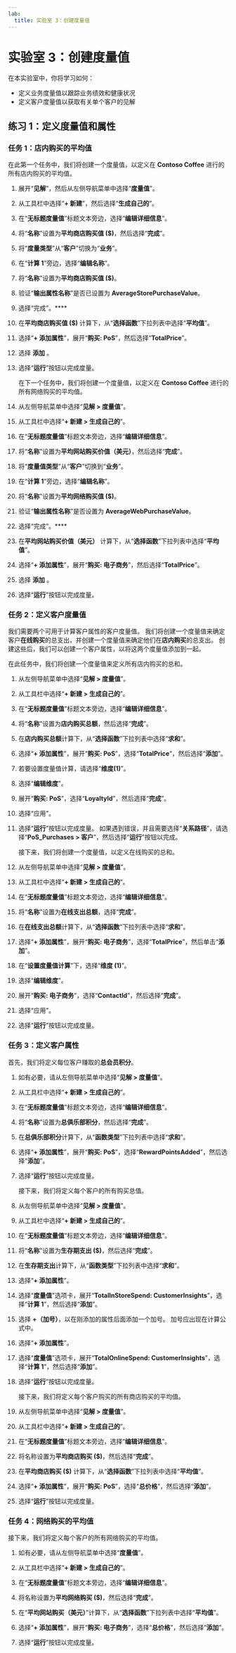 ```yaml
---
lab:
  title: 实验室 3：创建度量值
---
```


# 实验室 3：创建度量值

在本实验室中，你将学习如何：
- 定义业务度量值以跟踪业务绩效和健康状况
- 定义客户度量值以获取有关单个客户的见解

## 练习 1：定义度量值和属性
### 任务 1：店内购买的平均值
在此第一个任务中，我们将创建一个度量值，以定义在 **Contoso Coffee** 进行的所有店内购买的平均值。

1. 展开“**见解**”，然后从左侧导航菜单中选择“**度量值**”。

1. 从工具栏中选择“**+ 新建**”，然后选择“**生成自己的**”。

1. 在“**无标题度量值**”标题文本旁边，选择“**编辑详细信息**”。

1. 将“**名称**”设置为**平均商店购买值 ($)**，然后选择“**完成**”。

1. 将“**度量类型**”从“**客户**”切换为“**业务**”。

1. 在“**计算 1**”旁边，选择“**编辑名称**”。

1. 将“**名称**”设置为**平均商店购买值 ($)**。

1. 验证“**输出属性名称**”是否已设置为 **AverageStorePurchaseValue**。

1. 选择“完成”。****

1. 在**平均商店购买值 ($)** 计算下，从“**选择函数**”下拉列表中选择“**平均值**”。

1. 选择“**+ 添加属性**”，展开“**购买: PoS**”，然后选择“**TotalPrice**”。

1. 选择 **添加** 。

1. 选择“**运行**”按钮以完成度量。

    在下一个任务中，我们将创建一个度量值，以定义在 **Contoso Coffee** 进行的所有网络购买的平均值。

1. 从左侧导航菜单中选择“**见解 > 度量值**”。

1. 从工具栏中选择“**+ 新建 > 生成自己的**”。

1. 在“**无标题度量值**”标题文本旁边，选择“**编辑详细信息**”。

1. 将“**名称**”设置为**平均网站购买价值（美元）**，然后选择“**完成**”。

1. 将“**度量值类型**”从“**客户**”切换到“**业务**”。

1. 在“**计算 1**”旁边，选择“**编辑名称**”。

1. 将“**名称**”设置为**平均网络购买值 ($)**。

1. 验证“**输出属性名称**”是否设置为 **AverageWebPurchaseValue**。

1. 选择“完成”。****

1. 在**平均网站购买价值（美元）** 计算下，从“**选择函数**”下拉列表中选择“**平均值**”。

1. 选择“**+ 添加属性**”，展开“**购买: 电子商务**”，然后选择“**TotalPrice**”。

1. 选择 **添加** 。

1. 选择“**运行**”按钮以完成度量。

### 任务 2：定义客户度量值
我们需要两个可用于计算客户属性的客户度量值。 我们将创建一个度量值来确定客户**在线购买**的总支出，并创建一个度量值来确定他们在**店内购买**的总支出。 创建这些后，我们可以创建一个客户属性，以将这两个度量值添加到一起。

在此任务中，我们将创建一个度量值来定义所有店内购买的总和。

1. 从左侧导航菜单中选择“**见解 > 度量值**”。

1. 从工具栏中选择“**+ 新建 > 生成自己的**”。

1. 在“**无标题度量值**”标题文本旁边，选择“**编辑详细信息**”。

1. 将“**名称**”设置为**店内购买总额**，然后选择“**完成**”。

1. 在**店内购买总额**计算下，从“**选择函数**”下拉列表中选择“**求和**”。

1. 选择“**+ 添加属性**”，展开“**购买: PoS**”，选择“**TotalPrice**”，然后选择“**添加**”。

1. 若要设置度量值计算，请选择“**维度(1)**”。

1. 选择“**编辑维度**”。

1. 展开“**购买: PoS**”，选择“**LoyaltyId**”，然后选择“**完成**”。

1. 选择“应用”。

1. 选择“**运行**”按钮以完成度量。 如果遇到错误，并且需要选择“**关系路径**”，请选择“**PoS_Purchases > 客户**”，然后选择“**运行**”按钮以完成。

    接下来，我们将创建一个度量值，以定义在线购买的总和。

1. 从左侧导航菜单中选择“**见解 > 度量值**”。

1. 从工具栏中选择“**+ 新建 > 生成自己的**”。

1. 在“**无标题度量值**”标题文本旁边，选择“**编辑详细信息**”。

1. 将“**名称**”设置为**在线支出总额**，选择“**完成**”。

1. 在**在线支出总额**计算下，从“**选择函数**”下拉列表中选择“**求和**”。

1. 选择“**+ 添加属性**”，展开“**购买: 电子商务**”，选择“**TotalPrice**”，然后单击“**添加**”。

1. 在“**设置度量值计算**”下，选择“**维度 (1)**”。

1. 选择“**编辑维度**”。

1. 展开“**购买: 电子商务**”，选择“**ContactId**”，然后选择“**完成**”。

1. 选择“应用”。

1. 选择“**运行**”按钮以完成度量。

### 任务 3：定义客户属性 
首先，我们将定义每位客户赚取的**总会员积分**。

1. 如有必要，请从左侧导航菜单中选择“**见解 > 度量值**”。

1. 从工具栏中选择“**+ 新建 > 生成自己的**”。

1. 在“**无标题度量值**”标题文本旁边，选择“**编辑详细信息**”。

1. 将“**名称**”设置为**总俱乐部积分**，然后选择“**完成**”。

1. 在**总俱乐部积分**计算下，从“**函数类型**”下拉列表中选择“**求和**”。

1. 选择“**+ 添加属性**”，展开“**购买: PoS**”，选择“**RewardPointsAdded**”，然后选择“**添加**”。

1. 选择“**运行**”按钮以完成度量。

    接下来，我们将定义每个客户的所有购买总值。

1. 从左侧导航菜单中选择“**见解 > 度量值**”。

1. 从工具栏中选择“**+ 新建 > 生成自己的**”。

1. 在“**无标题度量值**”标题文本旁边，选择“**编辑详细信息**”。

1. 将“**名称**”设置为**生存期支出 ($)**，然后选择“**完成**”。

1. 在**生存期支出**计算下，从“**函数类型**”下拉列表中选择“**求和**”。

1. 选择“**+ 添加属性**”。

1. 选择“**度量值**”选项卡，展开“**TotalInStoreSpend: CustomerInsights**”，选择“**计算 1**”，然后选择“**添加**”。

1. 选择 **+（加号）**，以在刚添加的属性后面添加一个加号。 加号应出现在计算公式中。

1. 选择“**+ 添加属性**”。

1. 选择“**度量值**”选项卡，展开“**TotalOnlineSpend: CustomerInsights**”，选择“**计算 1**”，然后选择“**添加**”。

1. 选择“**运行**”按钮以完成度量。

    接下来，我们将定义每个客户购买的所有商店购买的平均值。

1. 从左侧导航菜单中选择“**见解 > 度量值**”。

1. 从工具栏中选择“**+ 新建 > 生成自己的**”。

1. 在“**无标题度量值**”标题文本旁边，选择“**编辑详细信息**”。

1. 将名称设置为**平均商店购买 ($)**，然后选择“**完成**”。

1. 在**平均商店购买 ($)** 计算下，从“**选择函数**”下拉列表中选择“**平均值**”。

1. 选择“**+ 添加属性**”，展开“**购买: PoS**”，选择“**总价格**”，然后选择“**添加**”。

1. 选择“**运行**”按钮以完成度量。

### 任务 4：网络购买的平均值
接下来，我们将定义每个客户的所有网络购买的平均值。

1. 如有必要，请从左侧导航菜单中选择“**度量值**”。

1. 从工具栏中选择“**+ 新建 > 生成自己的**”。

1. 在“**无标题度量值**”标题文本旁边，选择“**编辑详细信息**”。

1. 将名称设置为**平均网络购买 ($)**，然后选择“**完成**”。

1. 在“**平均网站购买（美元）**”计算下，从“**选择函数**”下拉列表中选择“**平均值**”。

1. 选择“**+ 添加属性**”，展开“**购买: 电子商务**”，选择“**总价格**”，然后选择“**添加**”。

1. 选择“**运行**”按钮以完成度量。
